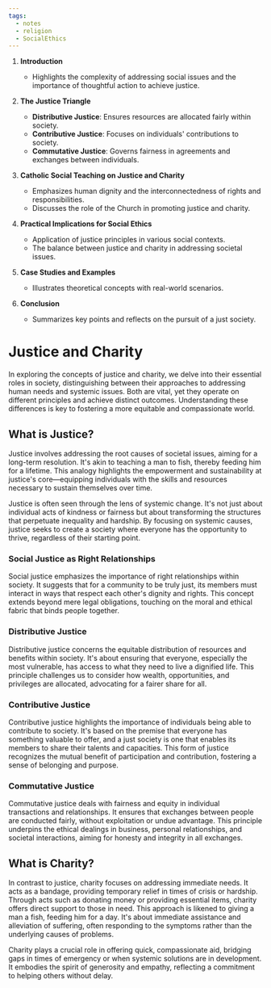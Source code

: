 ```yaml
---
tags:
  - notes
  - religion
  - SocialEthics
---
```



1. **Introduction**
   - Highlights the complexity of addressing social issues and the importance of thoughtful action to achieve justice.

2. **The Justice Triangle**
   - **Distributive Justice**: Ensures resources are allocated fairly within society.
   - **Contributive Justice**: Focuses on individuals' contributions to society.
   - **Commutative Justice**: Governs fairness in agreements and exchanges between individuals.

3. **Catholic Social Teaching on Justice and Charity**
   - Emphasizes human dignity and the interconnectedness of rights and responsibilities.
   - Discusses the role of the Church in promoting justice and charity.

4. **Practical Implications for Social Ethics**
   - Application of justice principles in various social contexts.
   - The balance between justice and charity in addressing societal issues.

5. **Case Studies and Examples**
   - Illustrates theoretical concepts with real-world scenarios.

6. **Conclusion**
   - Summarizes key points and reflects on the pursuit of a just society.


# Justice and Charity

In exploring the concepts of justice and charity, we delve into their essential roles in society, distinguishing between their approaches to addressing human needs and systemic issues. Both are vital, yet they operate on different principles and achieve distinct outcomes. Understanding these differences is key to fostering a more equitable and compassionate world.

## What is Justice?

Justice involves addressing the root causes of societal issues, aiming for a long-term resolution. It's akin to teaching a man to fish, thereby feeding him for a lifetime. This analogy highlights the empowerment and sustainability at justice's core—equipping individuals with the skills and resources necessary to sustain themselves over time.

Justice is often seen through the lens of systemic change. It's not just about individual acts of kindness or fairness but about transforming the structures that perpetuate inequality and hardship. By focusing on systemic causes, justice seeks to create a society where everyone has the opportunity to thrive, regardless of their starting point.

### Social Justice as Right Relationships

Social justice emphasizes the importance of right relationships within society. It suggests that for a community to be truly just, its members must interact in ways that respect each other's dignity and rights. This concept extends beyond mere legal obligations, touching on the moral and ethical fabric that binds people together.

### Distributive Justice

Distributive justice concerns the equitable distribution of resources and benefits within society. It's about ensuring that everyone, especially the most vulnerable, has access to what they need to live a dignified life. This principle challenges us to consider how wealth, opportunities, and privileges are allocated, advocating for a fairer share for all.

### Contributive Justice

Contributive justice highlights the importance of individuals being able to contribute to society. It's based on the premise that everyone has something valuable to offer, and a just society is one that enables its members to share their talents and capacities. This form of justice recognizes the mutual benefit of participation and contribution, fostering a sense of belonging and purpose.

### Commutative Justice

Commutative justice deals with fairness and equity in individual transactions and relationships. It ensures that exchanges between people are conducted fairly, without exploitation or undue advantage. This principle underpins the ethical dealings in business, personal relationships, and societal interactions, aiming for honesty and integrity in all exchanges.

## What is Charity?

In contrast to justice, charity focuses on addressing immediate needs. It acts as a bandage, providing temporary relief in times of crisis or hardship. Through acts such as donating money or providing essential items, charity offers direct support to those in need. This approach is likened to giving a man a fish, feeding him for a day. It's about immediate assistance and alleviation of suffering, often responding to the symptoms rather than the underlying causes of problems.

Charity plays a crucial role in offering quick, compassionate aid, bridging gaps in times of emergency or when systemic solutions are in development. It embodies the spirit of generosity and empathy, reflecting a commitment to helping others without delay.